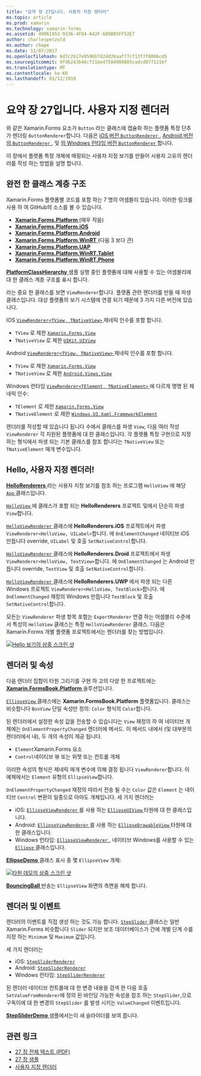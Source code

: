 ```yaml
---
title: "요약 장 27입니다. 사용자 지정 렌더러"
ms.topic: article
ms.prod: xamarin
ms.technology: xamarin-forms
ms.assetid: 49961953-9336-4FD4-A42F-6D9B05FF52E7
author: charlespetzold
ms.author: chape
ms.date: 11/07/2017
ms.openlocfilehash: 6d7c2b17e9596b7d2dd26aaf77cf13f7f8086cd5
ms.sourcegitcommit: 0fdb243b46cf21be47584900805cadcd077121bf
ms.translationtype: MT
ms.contentlocale: ko-KR
ms.lasthandoff: 03/12/2018
---
```

# <a name="summary-of-chapter-27-custom-renderers"></a>요약 장 27입니다. 사용자 지정 렌더러

와 같은 Xamarin.Forms 요소가 `Button` 라는 클래스에 캡슐화 하는 플랫폼 특정 단추가 렌더링 `ButtonRenderer`합니다.  다음은 [iOS 버전 `ButtonRenderer` ](https://github.com/xamarin/Xamarin.Forms/blob/master/Xamarin.Forms.Platform.iOS/Renderers/ButtonRenderer.cs), [Android 버전의 `ButtonRenderer` ](https://github.com/xamarin/Xamarin.Forms/blob/master/Xamarin.Forms.Platform.Android/Renderers/ButtonRenderer.cs), 및 [의 Windows 런타임 버전 `ButtonRenderer` ](https://github.com/xamarin/Xamarin.Forms/blob/master/Xamarin.Forms.Platform.WinRT/ButtonRenderer.cs)합니다.

이 장에서 플랫폼 특정 개체에 매핑되는 사용자 지정 보기를 만들어 사용자 고유의 렌더러를 작성 하는 방법을 설명 합니다.

## <a name="the-complete-class-hierarchy"></a>완전 한 클래스 계층 구조

Xamarin.Forms 플랫폼별 코드를 포함 하는 7 명의 어셈블리 있습니다.
이러한 링크를 사용 하 여 GitHub의 소스를 볼 수 있습니다.

- [**Xamarin.Forms.Platform** ](https://github.com/xamarin/Xamarin.Forms/tree/master/Xamarin.Forms.Platform) (매우 작음)
- [**Xamarin.Forms.Platform.iOS**](https://github.com/xamarin/Xamarin.Forms/tree/master/Xamarin.Forms.Platform.iOS)
- [**Xamarin.Forms.Platform.Android**](https://github.com/xamarin/Xamarin.Forms/tree/master/Xamarin.Forms.Platform.Android)
- [**Xamarin.Forms.Platform.WinRT** ](https://github.com/xamarin/Xamarin.Forms/tree/master/Xamarin.Forms.Platform.WinRT) (다음 3 보다 큰)
- [**Xamarin.Forms.Platform.UAP**](https://github.com/xamarin/Xamarin.Forms/tree/master/Xamarin.Forms.Platform.UAP)
- [**Xamarin.Forms.Platform.WinRT.Tablet**](https://github.com/xamarin/Xamarin.Forms/tree/master/Xamarin.Forms.Platform.WinRT.Tablet)
- [**Xamarin.Forms.Platform.WinRT.Phone**](https://github.com/xamarin/Xamarin.Forms/tree/master/Xamarin.Forms.Platform.WinRT.Phone)

[ **PlatformClassHierarchy** ](https://github.com/xamarin/xamarin-forms-book-samples/tree/master/Chapter27/PlatformClassHierarchy) 샘플 실행 중인 플랫폼에 대해 사용할 수 있는 어셈블리에 대 한 클래스 계층 구조를 표시 합니다.

라는 중요 한 클래스를 보면 `ViewRenderer`합니다. 플랫폼 관련 렌더러를 만들 때 파생 클래스입니다. 대상 플랫폼의 보기 시스템에 연결 되기 때문에 3 가지 다른 버전에 있습니다.

IOS [ `ViewRenderer<TView, TNativeView>` ](https://github.com/xamarin/Xamarin.Forms/blob/master/Xamarin.Forms.Platform.iOS/ViewRenderer.cs#L26) 제네릭 인수를 포함 합니다.

- `TView` 로 제한 [`Xamarin.Forms.View`](https://developer.xamarin.com/api/type/Xamarin.Forms.View/)
- `TNativeView` 로 제한 [`UIKit.UIView`](https://developer.xamarin.com/api/type/UIKit.UIView/)

Android [ `ViewRenderer<TView, TNativeView>` ](https://github.com/xamarin/Xamarin.Forms/blob/master/Xamarin.Forms.Platform.Android/ViewRenderer.cs#L14) 제네릭 인수를 포함 합니다.

- `TView` 로 제한 [`Xamarin.Forms.View`](https://developer.xamarin.com/api/type/Xamarin.Forms.View/)
- `TNativeView` 로 제한 [`Android.Views.View`](https://developer.xamarin.com/api/type/Android.Views.View/)

Windows 런타임 [ `ViewRenderer<TElement, TNativeElement>` ](https://github.com/xamarin/Xamarin.Forms/blob/master/Xamarin.Forms.Platform.WinRT/ViewRenderer.cs#L12) 에 다르게 명명 된 제네릭 인수:

- `TElement` 로 제한 [`Xamarin.Forms.View`](https://developer.xamarin.com/api/type/Xamarin.Forms.View/)
- `TNativeElement` 로 제한 [`Windows.UI.Xaml.FrameworkElement`](https://msdn.microsoft.com/library/windows/apps/windows.ui.xaml.frameworkelement.aspx)

렌더러를 작성할 때 있습니다 됩니다 수에서 클래스를 파생 `View`, 다음 여러 작성 `ViewRenderer` 각 지원된 플랫폼에 대 한 클래스입니다. 각 플랫폼 특정 구현으로 지정 하는 형식에서 파생 되는 기본 클래스를 참조 합니다는 `TNativeView` 또는 `TNativeElement` 매개 변수입니다.

## <a name="hello-custom-renderers"></a>Hello, 사용자 지정 렌더러!

[ **HelloRenderers** ](https://github.com/xamarin/xamarin-forms-book-samples/tree/master/Chapter27/HelloRenderers) 라는 사용자 지정 보기를 참조 하는 프로그램 `HelloView` 에 해당 [ `App` ](https://github.com/xamarin/xamarin-forms-book-samples/blob/master/Chapter27/HelloRenderers/HelloRenderers/HelloRenderers/App.cs) 클래스입니다.

[ `HelloView` ](https://github.com/xamarin/xamarin-forms-book-samples/blob/master/Chapter27/HelloRenderers/HelloRenderers/HelloRenderers/HelloView.cs) 에 클래스가 포함 되는 **HelloRenderers** 프로젝트 및에서 단순히 파생 `View`합니다.

[ `HelloViewRenderer` ](https://github.com/xamarin/xamarin-forms-book-samples/blob/master/Chapter27/HelloRenderers/HelloRenderers/HelloRenderers.iOS/HelloViewRenderer.cs) 클래스에 **HelloRenderers.iOS** 프로젝트에서 파생 `ViewRenderer<HelloView, UILabel>`합니다. 에 `OnElementChanged` 네이티브 iOS 만듭니다 override, `UILabel` 및 호출 `SetNativeControl`합니다.

[ `HelloViewRenderer` ](https://github.com/xamarin/xamarin-forms-book-samples/blob/master/Chapter27/HelloRenderers/HelloRenderers/HelloRenderers.Droid/HelloViewRenderer.cs) 클래스에 **HelloRenderers.Droid** 프로젝트에서 파생 `ViewRenderer<HelloView, TextView>`합니다. 에 `OnElementChanged` 는 Android 만듭니다 override, `TextView` 및 호출 `SetNativeControl`합니다.

[ `HelloViewRenderer` ](https://github.com/xamarin/xamarin-forms-book-samples/blob/master/Chapter27/HelloRenderers/HelloRenderers/HelloRenderers.UWP/HelloViewRenderer.cs) 클래스에 **HelloRenderers.UWP** 에서 파생 되는 다른 Windows 프로젝트 `ViewRenderer<HelloView, TextBlock>`합니다. 에 `OnElementChanged` 재정의 Windows 만듭니다 `TextBlock` 및 호출 `SetNativeControl`합니다.

모든는 `ViewRenderer` 파생 항목 포함는 `ExportRenderer` 연결 하는 어셈블리 수준에서 특성의 `HelloView` 클래스는 특정 `HelloViewRenderer` 클래스. 다음은 Xamarin.Forms 개별 플랫폼 프로젝트에서는 렌더러를 찾는 방법입니다.

[![Hello 보기의 삼중 스크린 샷](images/ch27fg02-small.png "사용자 지정 렌더러")](images/ch27fg02-large.png#lightbox "사용자 지정 렌더러")

## <a name="renderers-and-properties"></a>렌더러 및 속성

다음 렌더러 집합이 타원 그리기를 구현 하 고의 다양 한 프로젝트에는 [ **Xamarin.FormsBook.Platform** ](https://github.com/xamarin/xamarin-forms-book-samples/tree/master/Libraries/Xamarin.FormsBook.Platform) 솔루션입니다.

[ `EllipseView` ](https://github.com/xamarin/xamarin-forms-book-samples/blob/master/Libraries/Xamarin.FormsBook.Platform/Xamarin.FormsBook.Platform/EllipseView.cs) 클래스에는 **Xamarin.FormsBook.Platform** 플랫폼입니다. 클래스는 비슷합니다 `BoxView` 단일 속성만 정의: `Color` 형식의 `Color`합니다.

된 렌더러에서 설정한 속성 값을 전송할 수 있습니다는 `View` 재정의 하 여 네이티브 개체에는 `OnElementPropertyChanged` 렌더러에 메서드. 이 메서드 내에서 (및 대부분의 렌더러에서 내), 두 개의 속성이 제공 됩니다.

- `Element`Xamarin.Forms 요소
- `Control`네이티브 뷰 또는 위젯 또는 컨트롤 개체

이러한 속성의 형식은 제네릭 매개 변수에 의해 결정 됩니다 `ViewRenderer`합니다. 이 예제에서는 `Element` 유형의 `EllipseView`합니다.

`OnElementPropertyChanged` 재정의 따라서 전송 될 수는 `Color` 값은 `Element` 는 네이티브 `Control` 변환의 일종으로 아마도 개체입니다. 세 가지 렌더러는

- iOS: [ `EllipseViewRenderer` ](https://github.com/xamarin/xamarin-forms-book-samples/blob/master/Libraries/Xamarin.FormsBook.Platform/Xamarin.FormsBook.Platform.iOS/EllipseViewRenderer.cs)를 사용 하는 [ `EllipseUIView` ](https://github.com/xamarin/xamarin-forms-book-samples/blob/master/Libraries/Xamarin.FormsBook.Platform/Xamarin.FormsBook.Platform.iOS/EllipseUIView.cs) 타원에 대 한 클래스입니다.
- Android: [ `EllipseViewRenderer` ](https://github.com/xamarin/xamarin-forms-book-samples/blob/master/Libraries/Xamarin.FormsBook.Platform/Xamarin.FormsBook.Platform.Android/EllipseViewRenderer.cs)를 사용 하는 [ `EllipseDrawableView` ](https://github.com/xamarin/xamarin-forms-book-samples/blob/master/Libraries/Xamarin.FormsBook.Platform/Xamarin.FormsBook.Platform.Android/EllipseDrawableView.cs) 타원에 대 한 클래스입니다.
- Windows 런타임: [ `EllipseViewRenderer` ](https://github.com/xamarin/xamarin-forms-book-samples/blob/master/Libraries/Xamarin.FormsBook.Platform/Xamarin.FormsBook.Platform.WinRT/EllipseViewRenderer.cs), 네이티브 Windows를 사용할 수 있는 [ `Ellipse` ](https://msdn.microsoft.com/library/windows/apps/windows.ui.xaml.shapes.ellipse.aspx) 클래스입니다.

[ **EllipseDemo** ](https://github.com/xamarin/xamarin-forms-book-samples/tree/master/Chapter27/EllipseDemo) 클래스 표시 중 몇 `EllipseView` 개체:

[![타원 데모의 삼중 스크린 샷](images/ch27fg03-small.png "EllipseView 사용자 지정 렌더러")](images/ch27fg03-large.png#lightbox "EllipseView 사용자 지정 렌더러")

[ **BouncingBall** ](https://github.com/xamarin/xamarin-forms-book-samples/tree/master/Chapter27/BouncingBall) 반송는 `EllipseView` 화면의 측면을 해제 합니다.

## <a name="renderers-and-events"></a>렌더러 및 이벤트

렌더러의 이벤트를 직접 생성 하는 것도 가능 합니다. [ `StepSlider` ](https://github.com/xamarin/xamarin-forms-book-samples/blob/master/Libraries/Xamarin.FormsBook.Platform/Xamarin.FormsBook.Platform/StepSlider.cs) 클래스는 일반 Xamarin.Forms 비슷합니다 `Slider` 되지만 보조 데이터베이스가 간에 개별 단계 수를 지정 하는 `Minimum` 및 `Maximum` 값입니다.

세 가지 렌더러는

- iOS: [`StepSliderRenderer`](https://github.com/xamarin/xamarin-forms-book-samples/blob/master/Libraries/Xamarin.FormsBook.Platform/Xamarin.FormsBook.Platform.iOS/StepSliderRenderer.cs)
- Android: [`StepSliderRenderer`](https://github.com/xamarin/xamarin-forms-book-samples/blob/master/Libraries/Xamarin.FormsBook.Platform/Xamarin.FormsBook.Platform.Android/StepSliderRenderer.cs)
- Windows 런타임: [`StepSliderRenderer`](https://github.com/xamarin/xamarin-forms-book-samples/blob/master/Libraries/Xamarin.FormsBook.Platform/Xamarin.FormsBook.Platform.WinRT/StepSliderRenderer.cs)

된 렌더러 네이티브 컨트롤에 대 한 변경 내용을 검색 한 다음 호출 `SetValueFromRenderer`에 정의 된 바인딩 가능한 속성을 참조 하는 `StepSlider`,으로 구독이에 대 한 변경의 `StepSlider` 를 발생 시키는 `ValueChanged` 이벤트입니다.

[ **StepSliderDemo** ](https://github.com/xamarin/xamarin-forms-book-samples/tree/master/Chapter27/StepSliderDemo) 샘플에서는이 새 슬라이더를 보여 줍니다.



## <a name="related-links"></a>관련 링크

- [27 장 전체 텍스트 (PDF)](https://download.xamarin.com/developer/xamarin-forms-book/XamarinFormsBook-Ch27-Apr2016.pdf)
- [27 장 샘플](https://github.com/xamarin/xamarin-forms-book-samples/tree/master/Chapter27)
- [사용자 지정 렌더러](~/xamarin-forms/app-fundamentals/custom-renderer/index.md)
